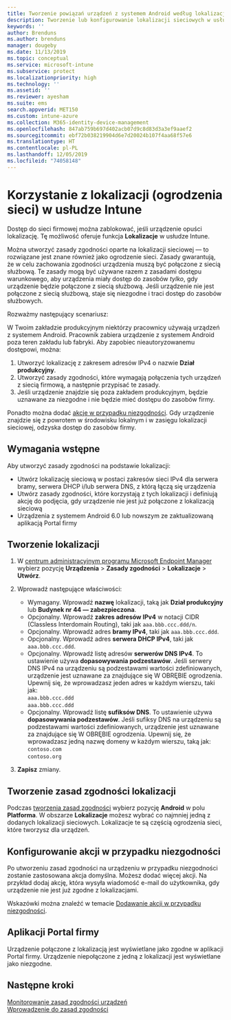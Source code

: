 ```yaml
---
title: Tworzenie powiązań urządzeń z systemem Android według lokalizacji sieciowej w usłudze Microsoft Intune — Azure | Microsoft Docs
description: Tworzenie lub konfigurowanie lokalizacji sieciowych w usłudze Microsoft Intune dla urządzeń z systemem Android. Urządzenia można oznaczać jako niezgodne w oparciu o lokalizację sieciową urządzenia. Jeśli urządzenie jest przenoszone poza lokalizację sieciową, można zablokować dostęp do zasobów firmy.
keywords: ''
author: Brenduns
ms.author: brenduns
manager: dougeby
ms.date: 11/13/2019
ms.topic: conceptual
ms.service: microsoft-intune
ms.subservice: protect
ms.localizationpriority: high
ms.technology: ''
ms.assetid: ''
ms.reviewer: ayesham
ms.suite: ems
search.appverid: MET150
ms.custom: intune-azure
ms.collection: M365-identity-device-management
ms.openlocfilehash: 847ab759b697d402acb07d9c8d83d3a3ef9aaef2
ms.sourcegitcommit: ebf72b038219904d6e7d20024b107f4aa68f57e6
ms.translationtype: HT
ms.contentlocale: pl-PL
ms.lasthandoff: 12/05/2019
ms.locfileid: "74058148"
---
```

# <a name="use-locations-network-fence-in-intune"></a>Korzystanie z lokalizacji (ogrodzenia sieci) w usłudze Intune

Dostęp do sieci firmowej można zablokować, jeśli urządzenie opuści lokalizację. Tę możliwość oferuje funkcja **Lokalizacje** w usłudze Intune. 

Można utworzyć zasady zgodności oparte na lokalizacji sieciowej — to rozwiązane jest znane również jako ogrodzenie sieci. Zasady gwarantują, że w celu zachowania zgodności urządzenia muszą być połączone z siecią służbową. Te zasady mogą być używane razem z zasadami dostępu warunkowego, aby urządzenia miały dostęp do zasobów *tylko*, gdy urządzenie będzie połączone z siecią służbową. Jeśli urządzenie nie jest połączone z siecią służbową, staje się niezgodne i traci dostęp do zasobów służbowych.

Rozważmy następujący scenariusz:

W Twoim zakładzie produkcyjnym niektórzy pracownicy używają urządzeń z systemem Android. Pracownik zabiera urządzenie z systemem Android poza teren zakładu lub fabryki. Aby zapobiec nieautoryzowanemu dostępowi, można:

1. Utworzyć lokalizację z zakresem adresów IPv4 o nazwie **Dział produkcyjny**.
2. Utworzyć zasady zgodności, które wymagają połączenia tych urządzeń z siecią firmową, a następnie przypisać te zasady.
3. Jeśli urządzenie znajdzie się poza zakładem produkcyjnym, będzie uznawane za niezgodne i nie będzie mieć dostępu do zasobów firmy.

Ponadto można dodać [akcje w przypadku niezgodności](#configure-the-actions-for-noncompliance). Gdy urządzenie znajdzie się z powrotem w środowisku lokalnym i w zasięgu lokalizacji sieciowej, odzyska dostęp do zasobów firmy.

## <a name="prerequisites"></a>Wymagania wstępne

Aby utworzyć zasady zgodności na podstawie lokalizacji:

- Utwórz lokalizację sieciową w postaci zakresów sieci IPv4 dla serwera bramy, serwera DHCP i/lub serwera DNS, z którą łączą się urządzenia
- Utwórz zasady zgodności, które korzystają z tych lokalizacji i definiują akcję do podjęcia, gdy urządzenie nie jest już połączone z lokalizacją sieciową
- Urządzenia z systemem Android 6.0 lub nowszym ze zaktualizowaną aplikacją Portal firmy

## <a name="create-a-location"></a>Tworzenie lokalizacji

1. W [centrum administracyjnym programu Microsoft Endpoint Manager](https://go.microsoft.com/fwlink/?linkid=2109431) wybierz pozycję **Urządzenia** > **Zasady zgodności** > **Lokalizacje** > **Utwórz**.

2. Wprowadź następujące właściwości:  

   - Wymagany. Wprowadź **nazwę** lokalizacji, taką jak **Dział produkcyjny** lub **Budynek nr 44 — zabezpieczona**.
   - Opcjonalny. Wprowadź **zakres adresów IPv4** w notacji CIDR (Classless Interdomain Routing), taki jak `aaa.bbb.ccc.ddd/n`.
   - Opcjonalny. Wprowadź adres **bramy IPv4**, taki jak `aaa.bbb.ccc.ddd`.
   - Opcjonalny. Wprowadź adres **serwera DHCP IPv4**, taki jak `aaa.bbb.ccc.ddd`.
   - Opcjonalny. Wprowadź listę adresów **serwerów DNS IPv4**. To ustawienie używa **dopasowywania podzestawów**. Jeśli serwery DNS IPv4 na urządzeniu są podzestawami wartości zdefiniowanych, urządzenie jest uznawane za znajdujące się W OBRĘBIE ogrodzenia. Upewnij się, że wprowadzasz jeden adres w każdym wierszu, taki jak:  
     `aaa.bbb.ccc.ddd`  
     `aaa.bbb.ccc.ddd`
   - Opcjonalny. Wprowadź listę **sufiksów DNS**. To ustawienie używa **dopasowywania podzestawów**. Jeśli sufiksy DNS na urządzeniu są podzestawami wartości zdefiniowanych, urządzenie jest uznawane za znajdujące się W OBRĘBIE ogrodzenia. Upewnij się, że wprowadzasz jedną nazwę domeny w każdym wierszu, taką jak:  
     `contoso.com`  
     `contoso.org`

3. **Zapisz** zmiany.

## <a name="create-the-location-compliance-policy"></a>Tworzenie zasad zgodności lokalizacji

Podczas [tworzenia zasad zgodności](create-compliance-policy.md) wybierz pozycję **Android** w polu **Platforma**. W obszarze **Lokalizacje** możesz wybrać co najmniej jedną z dodanych lokalizacji sieciowych. Lokalizacje te są częścią ogrodzenia sieci, które tworzysz dla urządzeń.

## <a name="configure-the-actions-for-noncompliance"></a>Konfigurowanie akcji w przypadku niezgodności

Po utworzeniu zasad zgodności na urządzeniu w przypadku niezgodności zostanie zastosowana akcja domyślna. Możesz dodać więcej akcji. Na przykład dodaj akcję, która wysyła wiadomość e-mail do użytkownika, gdy urządzenie nie jest już zgodne z lokalizacjami.

Wskazówki można znaleźć w temacie [Dodawanie akcji w przypadku niezgodności](actions-for-noncompliance.md).

## <a name="company-portal-app"></a>Aplikacji Portal firmy

Urządzenie połączone z lokalizacją jest wyświetlane jako zgodne w aplikacji Portal firmy. Urządzenie niepołączone z jedną z lokalizacji jest wyświetlane jako niezgodne.

## <a name="next-steps"></a>Następne kroki

[Monitorowanie zasad zgodności urządzeń](compliance-policy-monitor.md)  
[Wprowadzenie do zasad zgodności](device-compliance-get-started.md)
